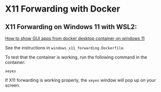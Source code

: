 # X11 Forwarding with Docker

## X11 Forwarding on Windows 11 with WSL2:
[How to show GUI apps from docker desktop container on windows 11](https://stackoverflow.com/q/73092750)

See the instructions in `windows_x11_forwarding.Dockerfile`.

To test that the container is working, run the following command in the container:
```
xeyes
```
If X11 forwarding is working properly, the `xeyes` window will pop up on your screen.
